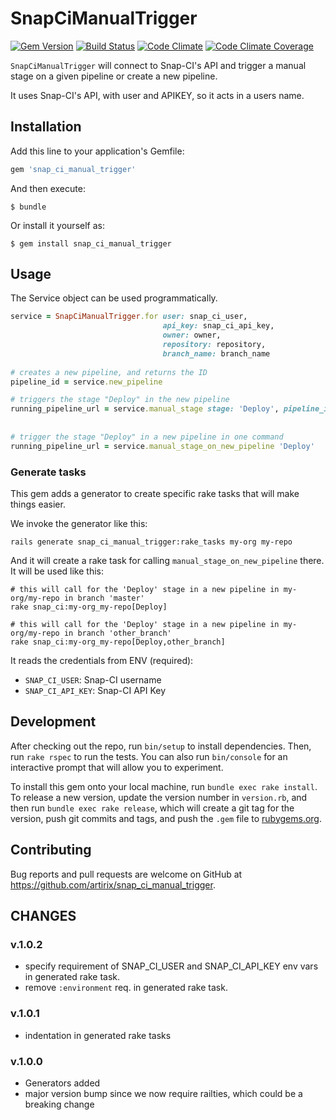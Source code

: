 # SnapCiManualTrigger

[![Gem Version](https://badge.fury.io/rb/snap_ci_manual_trigger.svg)](http://badge.fury.io/rb/snap_ci_manual_trigger)
[![Build Status](https://travis-ci.org/artirix/snap_ci_manual_trigger.svg?branch=master)](https://travis-ci.org/artirix/snap_ci_manual_trigger)
[![Code Climate](https://codeclimate.com/github/artirix/snap_ci_manual_trigger.png)](https://codeclimate.com/github/artirix/snap_ci_manual_trigger)
[![Code Climate Coverage](https://codeclimate.com/github/artirix/snap_ci_manual_trigger/coverage.png)](https://codeclimate.com/github/artirix/snap_ci_manual_trigger)

`SnapCiManualTrigger` will connect to Snap-CI's API and trigger a manual stage on 
a given pipeline or create a new pipeline.
 

It uses Snap-CI's API, with user and APIKEY, so it acts in a users name.


## Installation

Add this line to your application's Gemfile:

```ruby
gem 'snap_ci_manual_trigger'
```

And then execute:

    $ bundle

Or install it yourself as:

    $ gem install snap_ci_manual_trigger

## Usage

The Service object can be used programmatically. 

```ruby
service = SnapCiManualTrigger.for user: snap_ci_user, 
                                  api_key: snap_ci_api_key,
                                  owner: owner,
                                  repository: repository, 
                                  branch_name: branch_name
                                  
# creates a new pipeline, and returns the ID
pipeline_id = service.new_pipeline

# triggers the stage "Deploy" in the new pipeline
running_pipeline_url = service.manual_stage stage: 'Deploy', pipeline_id: pipeline_id
 
 
# trigger the stage "Deploy" in a new pipeline in one command
running_pipeline_url = service.manual_stage_on_new_pipeline 'Deploy'
```

### Generate tasks

This gem adds a generator to create specific rake tasks that will make things easier.
 
We invoke the generator like this:

```shell
rails generate snap_ci_manual_trigger:rake_tasks my-org my-repo
```

And it will create a rake task for calling `manual_stage_on_new_pipeline` there. It will be used like this:

```shell
# this will call for the 'Deploy' stage in a new pipeline in my-org/my-repo in branch 'master'
rake snap_ci:my-org_my-repo[Deploy]

# this will call for the 'Deploy' stage in a new pipeline in my-org/my-repo in branch 'other_branch'
rake snap_ci:my-org_my-repo[Deploy,other_branch]
```

It reads the credentials from ENV (required):
 
- `SNAP_CI_USER`: Snap-CI username
- `SNAP_CI_API_KEY`: Snap-CI API Key

## Development

After checking out the repo, run `bin/setup` to install dependencies. Then, run `rake rspec` to run the tests. You can also run `bin/console` for an interactive prompt that will allow you to experiment.

To install this gem onto your local machine, run `bundle exec rake install`. To release a new version, update the version number in `version.rb`, and then run `bundle exec rake release`, which will create a git tag for the version, push git commits and tags, and push the `.gem` file to [rubygems.org](https://rubygems.org).

## Contributing

Bug reports and pull requests are welcome on GitHub at https://github.com/artirix/snap_ci_manual_trigger.


## CHANGES

### v.1.0.2

- specify requirement of SNAP_CI_USER and SNAP_CI_API_KEY env vars in generated rake task.
- remove `:environment` req. in generated rake task.

### v.1.0.1

- indentation in generated rake tasks

### v.1.0.0

- Generators added
- major version bump since we now require railties, which could be a breaking change